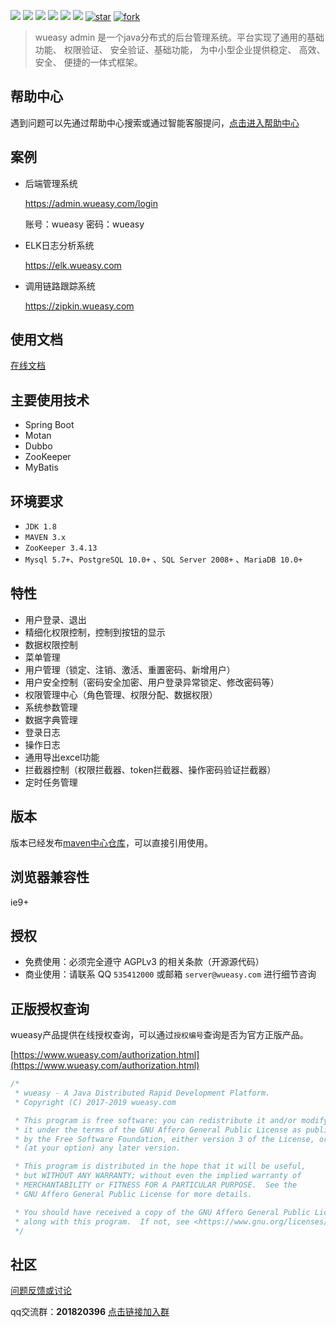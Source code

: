 [![](https://img.shields.io/github/stars/wueasy/wueasy-admin.svg)](https://github.com/wueasy/wueasy-admin/stargazers)
[![](https://img.shields.io/github/forks/wueasy/wueasy-admin.svg)](https://github.com/wueasy/wueasy-admin/network/members)
[![](https://img.shields.io/github/release/wueasy/wueasy-admin.svg)](https://github.com/wueasy/wueasy-admin/releases)
[![](https://maven-badges.herokuapp.com/maven-central/com.wueasy.admin/wueasy-admin-service/badge.svg)](https://mvnrepository.com/search?q=wueasy-admin-service)
[![](https://img.shields.io/github/issues/wueasy/wueasy-admin.svg)](https://github.com/wueasy/wueasy-admin/issues)
[![](https://img.shields.io/badge/License-AGPL3.0-yellow.svg?style=flat-square)](https://github.com/wueasy/wueasy-admin/blob/master/LICENSE)
[![star](https://gitee.com/wueasy/wueasy-admin/badge/star.svg?theme=dark)](https://gitee.com/wueasy/wueasy-admin/stargazers)
[![fork](https://gitee.com/wueasy/wueasy-admin/badge/fork.svg?theme=dark)](https://gitee.com/wueasy/wueasy-admin/members)

> wueasy admin 是一个java分布式的后台管理系统。平台实现了通用的基础功能、 权限验证、 安全验证、基础功能， 为中小型企业提供稳定、 高效、 安全、 便捷的一体式框架。

## 帮助中心

遇到问题可以先通过帮助中心搜索或通过智能客服提问，[点击进入帮助中心](https://help-ccs.aliyun.com/help.htm?tntInstId=_1Bd0xM0&helpCode=SCE_00005152)

## 案例

* 后端管理系统

  https://admin.wueasy.com/login

	账号：wueasy
	密码：wueasy

* ELK日志分析系统

  https://elk.wueasy.com


* 调用链路跟踪系统

  https://zipkin.wueasy.com


## 使用文档

[在线文档](https://www.wueasy.com/docs/wueasy-admin)

## 主要使用技术

* Spring Boot
* Motan
* Dubbo
* ZooKeeper
* MyBatis

##  环境要求

* `JDK 1.8`
* `MAVEN 3.x`
* `ZooKeeper 3.4.13`
* `Mysql 5.7+`、`PostgreSQL 10.0+` 、`SQL Server 2008+` 、`MariaDB 10.0+`

## 特性

* 用户登录、退出
* 精细化权限控制，控制到按钮的显示
* 数据权限控制
* 菜单管理
* 用户管理（锁定、注销、激活、重置密码、新增用户）
* 用户安全控制（密码安全加密、用户登录异常锁定、修改密码等）
* 权限管理中心（角色管理、权限分配、数据权限）
* 系统参数管理
* 数据字典管理
* 登录日志
* 操作日志
* 通用导出excel功能
* 拦截器控制（权限拦截器、token拦截器、操作密码验证拦截器）
* 定时任务管理



## 版本

版本已经发布[maven中心仓库](https://mvnrepository.com/search?q=com.wueasy.admin)，可以直接引用使用。

## 浏览器兼容性

ie9+

## 授权

* 免费使用：必须完全遵守 AGPLv3 的相关条款（开源源代码）
* 商业使用：请联系 QQ `535412000` 或邮箱 `server@wueasy.com` 进行细节咨询

## 正版授权查询

wueasy产品提供在线授权查询，可以通过`授权编号`查询是否为官方正版产品。

[https://www.wueasy.com/authorization.html](https://www.wueasy.com/authorization.html)

```java
/*
 * wueasy - A Java Distributed Rapid Development Platform.
 * Copyright (C) 2017-2019 wueasy.com

 * This program is free software: you can redistribute it and/or modify
 * it under the terms of the GNU Affero General Public License as published
 * by the Free Software Foundation, either version 3 of the License, or
 * (at your option) any later version.

 * This program is distributed in the hope that it will be useful,
 * but WITHOUT ANY WARRANTY; without even the implied warranty of
 * MERCHANTABILITY or FITNESS FOR A PARTICULAR PURPOSE.  See the
 * GNU Affero General Public License for more details.

 * You should have received a copy of the GNU Affero General Public License
 * along with this program.  If not, see <https://www.gnu.org/licenses/>.
 */
```

## 社区

[问题反馈或讨论](https://github.com/wueasy/wueasy/issues)


qq交流群：**201820396** [点击链接加入群](https://jq.qq.com/?_wv=1027&k=53IJSvz)
